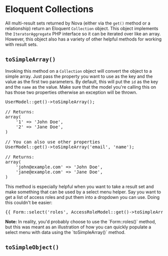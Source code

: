 # Eloquent Collections

All multi-result sets returned by Nova (either via the `get()` method or a relationship) return an Eloquent `Collection` object. This object implements the `IteratorAggregate` PHP interface so it can be iterated over like an array. However, this object also has a variety of other helpful methods for working with result sets.

## `toSimpleArray()`

Invoking this method on a `Collection` object will convert the object to a simple array. Just pass the property you want to use as the key and the value as the first two parameters. By default, this will put the `id` as the key and the `name` as the value. Make sure that the model you're calling this on has those two properties otherwise an exception will be thrown.

<pre>UserModel::get()->toSimpleArray();

// Returns:
array(
	'1' => 'John Doe',
	'2' => 'Jane Doe',
)

// You can also use other properties
UserModel::get()->toSimpleArray('email', 'name');

// Returns:
array(
	'john@example.com' => 'John Doe',
	'jane@example.com' => 'Jane Doe',
)</pre>

This method is especially helpful when you want to take a result set and make something that can be used by a select menu helper. Say you want to get a list of access roles and put them into a dropdown you can use. Doing this couldn't be easier:

<pre>{{ Form::select('roles', AccessRoleModel::get()->toSimpleArray()) }}</pre>

<p class="alert alert-info"><strong>Note:</strong> In reality, you'd probably choose to use the `Form::roles()` method, but this was meant as an illustration of how you can quickly populate a select menu with data using the `toSimpleArray()` method.</p>

## `toSimpleObject()`